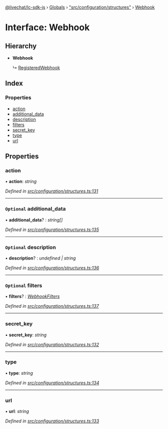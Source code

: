 [@livechat/lc-sdk-js](../README.md) › [Globals](../globals.md) › ["src/configuration/structures"](../modules/_src_configuration_structures_.md) › [Webhook](_src_configuration_structures_.webhook.md)

# Interface: Webhook

## Hierarchy

* **Webhook**

  ↳ [RegisteredWebhook](_src_configuration_structures_.registeredwebhook.md)

## Index

### Properties

* [action](_src_configuration_structures_.webhook.md#action)
* [additional_data](_src_configuration_structures_.webhook.md#optional-additional_data)
* [description](_src_configuration_structures_.webhook.md#optional-description)
* [filters](_src_configuration_structures_.webhook.md#optional-filters)
* [secret_key](_src_configuration_structures_.webhook.md#secret_key)
* [type](_src_configuration_structures_.webhook.md#type)
* [url](_src_configuration_structures_.webhook.md#url)

## Properties

###  action

• **action**: *string*

*Defined in [src/configuration/structures.ts:131](https://github.com/livechat/lc-sdk-js/blob/21d7a55/src/configuration/structures.ts#L131)*

___

### `Optional` additional_data

• **additional_data**? : *string[]*

*Defined in [src/configuration/structures.ts:135](https://github.com/livechat/lc-sdk-js/blob/21d7a55/src/configuration/structures.ts#L135)*

___

### `Optional` description

• **description**? : *undefined | string*

*Defined in [src/configuration/structures.ts:136](https://github.com/livechat/lc-sdk-js/blob/21d7a55/src/configuration/structures.ts#L136)*

___

### `Optional` filters

• **filters**? : *[WebhookFilters](_src_configuration_structures_.webhookfilters.md)*

*Defined in [src/configuration/structures.ts:137](https://github.com/livechat/lc-sdk-js/blob/21d7a55/src/configuration/structures.ts#L137)*

___

###  secret_key

• **secret_key**: *string*

*Defined in [src/configuration/structures.ts:132](https://github.com/livechat/lc-sdk-js/blob/21d7a55/src/configuration/structures.ts#L132)*

___

###  type

• **type**: *string*

*Defined in [src/configuration/structures.ts:134](https://github.com/livechat/lc-sdk-js/blob/21d7a55/src/configuration/structures.ts#L134)*

___

###  url

• **url**: *string*

*Defined in [src/configuration/structures.ts:133](https://github.com/livechat/lc-sdk-js/blob/21d7a55/src/configuration/structures.ts#L133)*
